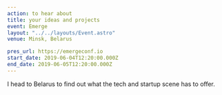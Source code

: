 ```yaml
---
action: to hear about
title: your ideas and projects
event: Emerge
layout: "../../layouts/Event.astro"
venue: Minsk, Belarus

pres_url: https://emergeconf.io
start_date: 2019-06-04T12:20:00.000Z
end_date: 2019-06-05T12:20:00.000Z
---
```


I head to Belarus to find out what the tech and startup scene has to offer.
